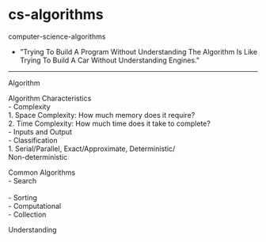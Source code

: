 # cs-algorithms
computer-science-algorithms
- "Trying To Build A Program Without Understanding The Algorithm Is Like
   Trying To Build A Car Without Understanding Engines."
-------------------------------------------------------------------------
Algorithm

Algorithm Characteristics<br />
    - Complexity<br />
          1. Space Complexity: How much memory does it require?<br />
          2. Time Complexity: How much time does it take to complete?<br />
    - Inputs and Output<br />
    - Classification<br />
          1. Serial/Parallel, Exact/Approximate, Deterministic/   
             Non-deterministic<br />

Common Algorithms<br />
    - Search<br />   
    - Sorting<br />
    - Computational<br />
    - Collection<br />

Understanding 